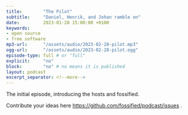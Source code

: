 ```yaml
---
title:        "The Pilot"
subtitle:     "Daniel, Henrik, and Johan ramble on"
date:         2023-01-28 15:00:00 +0100
keywords:
- open source
- free software
mp3-url:      "/assets/audio/2023-02-28-pilot.mp3"
ogg-url:      "/assets/audio/2023-02-28-pilot.ogg"
episode-type: full # or "full"
explicit:     "no"
block:        "no" # no means it is published
layout: podcast
excerpt_separator: <!--more-->
---
```

The initial episode, introducing the hosts and fossified.
<!--more-->

Contribute your ideas here https://github.com/fossified/podcast/issues .
